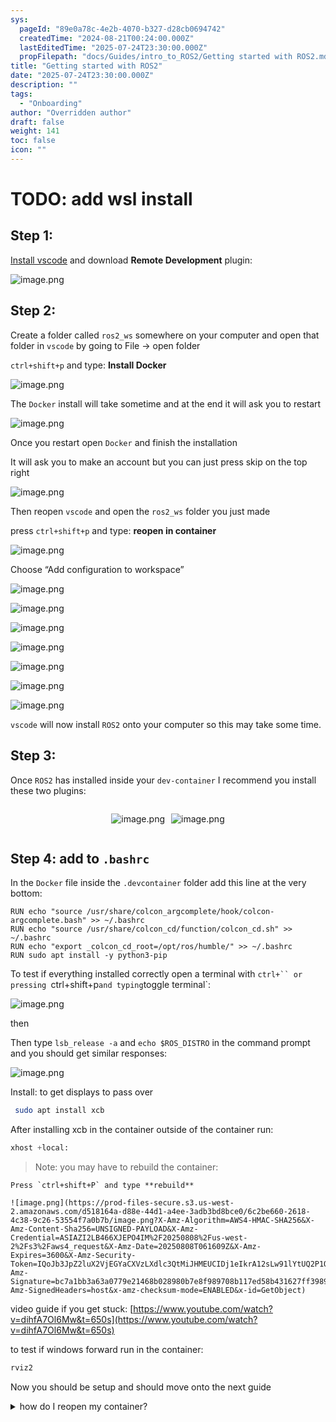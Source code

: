 ```yaml
---
sys:
  pageId: "89e0a78c-4e2b-4070-b327-d28cb0694742"
  createdTime: "2024-08-21T00:24:00.000Z"
  lastEditedTime: "2025-07-24T23:30:00.000Z"
  propFilepath: "docs/Guides/intro_to_ROS2/Getting started with ROS2.md"
title: "Getting started with ROS2"
date: "2025-07-24T23:30:00.000Z"
description: ""
tags:
  - "Onboarding"
author: "Overridden author"
draft: false
weight: 141
toc: false
icon: ""
---
```


# TODO: add wsl install

## Step 1:

[Install vscode](https://code.visualstudio.com/download) and download **Remote Development** plugin:

![image.png](https://prod-files-secure.s3.us-west-2.amazonaws.com/d518164a-d88e-44d1-a4ee-3adb3bd8bce0/efb52993-1881-4a40-b95e-6f020334f022/image.png?X-Amz-Algorithm=AWS4-HMAC-SHA256&X-Amz-Content-Sha256=UNSIGNED-PAYLOAD&X-Amz-Credential=ASIAZI2LB466Q3PTOJLW%2F20250808%2Fus-west-2%2Fs3%2Faws4_request&X-Amz-Date=20250808T061605Z&X-Amz-Expires=3600&X-Amz-Security-Token=IQoJb3JpZ2luX2VjEGYaCXVzLXdlc3QtMiJIMEYCIQCxvS3iHsWeEsoK%2BOdiDW0bTqj3nr1NbEdwc7UHhB%2BsPQIhAJeiyBC7LuuPx5WmTmIr6y8plTr7AVBS82gcAIySzM%2FpKogECJ%2F%2F%2F%2F%2F%2F%2F%2F%2F%2F%2FwEQABoMNjM3NDIzMTgzODA1IgxDAZHs6MBbAI9Q%2Btsq3AMX0lSfom%2ByDVjfehun0AExjiLI4J%2Fr%2BKNWaoD5nHeLwv8FuANqMGDZpqNhNcTAMLhfXOseR1cWTAI8DipLOiQEPXdRZCxFYwlCNEb3vLfaUFttAfKVf41sUxpH%2BHyOanTOpi8AarHncY9BO0EooF9Xn5Au%2FXZMNRkyQZ%2Bfudjb%2FwjEfKWGAXpuBQbvEGMAxxdccPPpMQX%2F7MA144CTUWTQhK70%2FK3%2FqqV0p4YvXJ82N1GyVbSJdFMj3s%2BrqjYOWAoqPBJF4%2Bc4CuszB3ape%2BeU8Jg44OOMdgqoyzcDdQ%2Bv6mSz%2Fa9REU9JPHFqaWriUh1rC0D0C59TCyF2e2vB6VQAC6mGAG8iqZHzgsUYPXhggBmlE2eghxRhv9JwK5mpF3vjCnUytAwqK3OVhzunwWSBiuoRbykx6cTa3JKX3WfdDtVPKcVdXZ08TX9DGi%2BKTsdtKbNv5jjxh99ma7lFBjoe%2BSpxhjO1zPZW46QLI0xw4B8CMdaFkUyyAMUUtNkd5cvi0mdOpQr3TIte2y2UvcnmB9D4j33Ing8HnSbq5SeBfkRQlT32Bq7Qr2q7m3XRGVcX0JgrtgV%2F64Aw5NFvtI583hTYVaeepwSspHp4UfNfyHXcu7DZ5BAFCS20FjCpoNbEBjqkAfBgFwsHOzTm6nH0rRdg1nh1MKIs0FFjQzAJBaYlC0Sqpmn4FHCrgGjbYbnYWy8K9u4pBXv7HaU3157tGQTbd3NvTfbdljfq6cAx6aMjiqtaiGKrx3aVW4nyrx2U3aBtFtU4PXR1DJzwfXAqcmBP%2F1Ya1%2BkVWbZnhmKVpUQBpGlqPVSgqxb4zOZebt2BDhtbl9pVDOoTOj5vYcXGsW4ilqCJuIRf&X-Amz-Signature=fc3fae942d8ad68c2d7e52024c71e7ccbeabfb59b7143b920cf8780f93fd97fd&X-Amz-SignedHeaders=host&x-amz-checksum-mode=ENABLED&x-id=GetObject)

## Step 2:

Create a folder called `ros2_ws` somewhere on your computer and open that folder in `vscode` by going to File → open folder 

`ctrl+shift+p` and type: **Install Docker**

![image.png](https://prod-files-secure.s3.us-west-2.amazonaws.com/d518164a-d88e-44d1-a4ee-3adb3bd8bce0/2269dc0e-1cd5-47ff-bceb-c04ad9b2eab0/image.png?X-Amz-Algorithm=AWS4-HMAC-SHA256&X-Amz-Content-Sha256=UNSIGNED-PAYLOAD&X-Amz-Credential=ASIAZI2LB466Q3PTOJLW%2F20250808%2Fus-west-2%2Fs3%2Faws4_request&X-Amz-Date=20250808T061605Z&X-Amz-Expires=3600&X-Amz-Security-Token=IQoJb3JpZ2luX2VjEGYaCXVzLXdlc3QtMiJIMEYCIQCxvS3iHsWeEsoK%2BOdiDW0bTqj3nr1NbEdwc7UHhB%2BsPQIhAJeiyBC7LuuPx5WmTmIr6y8plTr7AVBS82gcAIySzM%2FpKogECJ%2F%2F%2F%2F%2F%2F%2F%2F%2F%2F%2FwEQABoMNjM3NDIzMTgzODA1IgxDAZHs6MBbAI9Q%2Btsq3AMX0lSfom%2ByDVjfehun0AExjiLI4J%2Fr%2BKNWaoD5nHeLwv8FuANqMGDZpqNhNcTAMLhfXOseR1cWTAI8DipLOiQEPXdRZCxFYwlCNEb3vLfaUFttAfKVf41sUxpH%2BHyOanTOpi8AarHncY9BO0EooF9Xn5Au%2FXZMNRkyQZ%2Bfudjb%2FwjEfKWGAXpuBQbvEGMAxxdccPPpMQX%2F7MA144CTUWTQhK70%2FK3%2FqqV0p4YvXJ82N1GyVbSJdFMj3s%2BrqjYOWAoqPBJF4%2Bc4CuszB3ape%2BeU8Jg44OOMdgqoyzcDdQ%2Bv6mSz%2Fa9REU9JPHFqaWriUh1rC0D0C59TCyF2e2vB6VQAC6mGAG8iqZHzgsUYPXhggBmlE2eghxRhv9JwK5mpF3vjCnUytAwqK3OVhzunwWSBiuoRbykx6cTa3JKX3WfdDtVPKcVdXZ08TX9DGi%2BKTsdtKbNv5jjxh99ma7lFBjoe%2BSpxhjO1zPZW46QLI0xw4B8CMdaFkUyyAMUUtNkd5cvi0mdOpQr3TIte2y2UvcnmB9D4j33Ing8HnSbq5SeBfkRQlT32Bq7Qr2q7m3XRGVcX0JgrtgV%2F64Aw5NFvtI583hTYVaeepwSspHp4UfNfyHXcu7DZ5BAFCS20FjCpoNbEBjqkAfBgFwsHOzTm6nH0rRdg1nh1MKIs0FFjQzAJBaYlC0Sqpmn4FHCrgGjbYbnYWy8K9u4pBXv7HaU3157tGQTbd3NvTfbdljfq6cAx6aMjiqtaiGKrx3aVW4nyrx2U3aBtFtU4PXR1DJzwfXAqcmBP%2F1Ya1%2BkVWbZnhmKVpUQBpGlqPVSgqxb4zOZebt2BDhtbl9pVDOoTOj5vYcXGsW4ilqCJuIRf&X-Amz-Signature=205f8b9ee2ffdb4e83c4ebc4fdd314e19a0edb4a42197589759a39f338526829&X-Amz-SignedHeaders=host&x-amz-checksum-mode=ENABLED&x-id=GetObject)

The `Docker` install will take sometime and at the end it will ask you to restart

![image.png](https://prod-files-secure.s3.us-west-2.amazonaws.com/d518164a-d88e-44d1-a4ee-3adb3bd8bce0/ed233f78-be33-4b1f-b89c-9c346c0e961e/image.png?X-Amz-Algorithm=AWS4-HMAC-SHA256&X-Amz-Content-Sha256=UNSIGNED-PAYLOAD&X-Amz-Credential=ASIAZI2LB466Q3PTOJLW%2F20250808%2Fus-west-2%2Fs3%2Faws4_request&X-Amz-Date=20250808T061605Z&X-Amz-Expires=3600&X-Amz-Security-Token=IQoJb3JpZ2luX2VjEGYaCXVzLXdlc3QtMiJIMEYCIQCxvS3iHsWeEsoK%2BOdiDW0bTqj3nr1NbEdwc7UHhB%2BsPQIhAJeiyBC7LuuPx5WmTmIr6y8plTr7AVBS82gcAIySzM%2FpKogECJ%2F%2F%2F%2F%2F%2F%2F%2F%2F%2F%2FwEQABoMNjM3NDIzMTgzODA1IgxDAZHs6MBbAI9Q%2Btsq3AMX0lSfom%2ByDVjfehun0AExjiLI4J%2Fr%2BKNWaoD5nHeLwv8FuANqMGDZpqNhNcTAMLhfXOseR1cWTAI8DipLOiQEPXdRZCxFYwlCNEb3vLfaUFttAfKVf41sUxpH%2BHyOanTOpi8AarHncY9BO0EooF9Xn5Au%2FXZMNRkyQZ%2Bfudjb%2FwjEfKWGAXpuBQbvEGMAxxdccPPpMQX%2F7MA144CTUWTQhK70%2FK3%2FqqV0p4YvXJ82N1GyVbSJdFMj3s%2BrqjYOWAoqPBJF4%2Bc4CuszB3ape%2BeU8Jg44OOMdgqoyzcDdQ%2Bv6mSz%2Fa9REU9JPHFqaWriUh1rC0D0C59TCyF2e2vB6VQAC6mGAG8iqZHzgsUYPXhggBmlE2eghxRhv9JwK5mpF3vjCnUytAwqK3OVhzunwWSBiuoRbykx6cTa3JKX3WfdDtVPKcVdXZ08TX9DGi%2BKTsdtKbNv5jjxh99ma7lFBjoe%2BSpxhjO1zPZW46QLI0xw4B8CMdaFkUyyAMUUtNkd5cvi0mdOpQr3TIte2y2UvcnmB9D4j33Ing8HnSbq5SeBfkRQlT32Bq7Qr2q7m3XRGVcX0JgrtgV%2F64Aw5NFvtI583hTYVaeepwSspHp4UfNfyHXcu7DZ5BAFCS20FjCpoNbEBjqkAfBgFwsHOzTm6nH0rRdg1nh1MKIs0FFjQzAJBaYlC0Sqpmn4FHCrgGjbYbnYWy8K9u4pBXv7HaU3157tGQTbd3NvTfbdljfq6cAx6aMjiqtaiGKrx3aVW4nyrx2U3aBtFtU4PXR1DJzwfXAqcmBP%2F1Ya1%2BkVWbZnhmKVpUQBpGlqPVSgqxb4zOZebt2BDhtbl9pVDOoTOj5vYcXGsW4ilqCJuIRf&X-Amz-Signature=3316d71645b5469ec61761291a18644602c0aae85d7ba3d18801725b68f6040d&X-Amz-SignedHeaders=host&x-amz-checksum-mode=ENABLED&x-id=GetObject)

Once you restart open `Docker` and finish the installation

It will ask you to make an account but you can just press skip on the top right

![image.png](https://prod-files-secure.s3.us-west-2.amazonaws.com/d518164a-d88e-44d1-a4ee-3adb3bd8bce0/21010ad9-1659-4fd9-9f59-9932a09b2a3d/image.png?X-Amz-Algorithm=AWS4-HMAC-SHA256&X-Amz-Content-Sha256=UNSIGNED-PAYLOAD&X-Amz-Credential=ASIAZI2LB466Q3PTOJLW%2F20250808%2Fus-west-2%2Fs3%2Faws4_request&X-Amz-Date=20250808T061605Z&X-Amz-Expires=3600&X-Amz-Security-Token=IQoJb3JpZ2luX2VjEGYaCXVzLXdlc3QtMiJIMEYCIQCxvS3iHsWeEsoK%2BOdiDW0bTqj3nr1NbEdwc7UHhB%2BsPQIhAJeiyBC7LuuPx5WmTmIr6y8plTr7AVBS82gcAIySzM%2FpKogECJ%2F%2F%2F%2F%2F%2F%2F%2F%2F%2F%2FwEQABoMNjM3NDIzMTgzODA1IgxDAZHs6MBbAI9Q%2Btsq3AMX0lSfom%2ByDVjfehun0AExjiLI4J%2Fr%2BKNWaoD5nHeLwv8FuANqMGDZpqNhNcTAMLhfXOseR1cWTAI8DipLOiQEPXdRZCxFYwlCNEb3vLfaUFttAfKVf41sUxpH%2BHyOanTOpi8AarHncY9BO0EooF9Xn5Au%2FXZMNRkyQZ%2Bfudjb%2FwjEfKWGAXpuBQbvEGMAxxdccPPpMQX%2F7MA144CTUWTQhK70%2FK3%2FqqV0p4YvXJ82N1GyVbSJdFMj3s%2BrqjYOWAoqPBJF4%2Bc4CuszB3ape%2BeU8Jg44OOMdgqoyzcDdQ%2Bv6mSz%2Fa9REU9JPHFqaWriUh1rC0D0C59TCyF2e2vB6VQAC6mGAG8iqZHzgsUYPXhggBmlE2eghxRhv9JwK5mpF3vjCnUytAwqK3OVhzunwWSBiuoRbykx6cTa3JKX3WfdDtVPKcVdXZ08TX9DGi%2BKTsdtKbNv5jjxh99ma7lFBjoe%2BSpxhjO1zPZW46QLI0xw4B8CMdaFkUyyAMUUtNkd5cvi0mdOpQr3TIte2y2UvcnmB9D4j33Ing8HnSbq5SeBfkRQlT32Bq7Qr2q7m3XRGVcX0JgrtgV%2F64Aw5NFvtI583hTYVaeepwSspHp4UfNfyHXcu7DZ5BAFCS20FjCpoNbEBjqkAfBgFwsHOzTm6nH0rRdg1nh1MKIs0FFjQzAJBaYlC0Sqpmn4FHCrgGjbYbnYWy8K9u4pBXv7HaU3157tGQTbd3NvTfbdljfq6cAx6aMjiqtaiGKrx3aVW4nyrx2U3aBtFtU4PXR1DJzwfXAqcmBP%2F1Ya1%2BkVWbZnhmKVpUQBpGlqPVSgqxb4zOZebt2BDhtbl9pVDOoTOj5vYcXGsW4ilqCJuIRf&X-Amz-Signature=4885a1564a72e1278401f9285dda5a2e3922dc0a98e28737a4d293adaeca42bf&X-Amz-SignedHeaders=host&x-amz-checksum-mode=ENABLED&x-id=GetObject)

Then reopen `vscode` and open the `ros2_ws` folder you just made

press `ctrl+shift+p` and type: **reopen in container**

![image.png](https://prod-files-secure.s3.us-west-2.amazonaws.com/d518164a-d88e-44d1-a4ee-3adb3bd8bce0/4e93b8c2-41ad-488c-8095-c74205196118/image.png?X-Amz-Algorithm=AWS4-HMAC-SHA256&X-Amz-Content-Sha256=UNSIGNED-PAYLOAD&X-Amz-Credential=ASIAZI2LB466Q3PTOJLW%2F20250808%2Fus-west-2%2Fs3%2Faws4_request&X-Amz-Date=20250808T061605Z&X-Amz-Expires=3600&X-Amz-Security-Token=IQoJb3JpZ2luX2VjEGYaCXVzLXdlc3QtMiJIMEYCIQCxvS3iHsWeEsoK%2BOdiDW0bTqj3nr1NbEdwc7UHhB%2BsPQIhAJeiyBC7LuuPx5WmTmIr6y8plTr7AVBS82gcAIySzM%2FpKogECJ%2F%2F%2F%2F%2F%2F%2F%2F%2F%2F%2FwEQABoMNjM3NDIzMTgzODA1IgxDAZHs6MBbAI9Q%2Btsq3AMX0lSfom%2ByDVjfehun0AExjiLI4J%2Fr%2BKNWaoD5nHeLwv8FuANqMGDZpqNhNcTAMLhfXOseR1cWTAI8DipLOiQEPXdRZCxFYwlCNEb3vLfaUFttAfKVf41sUxpH%2BHyOanTOpi8AarHncY9BO0EooF9Xn5Au%2FXZMNRkyQZ%2Bfudjb%2FwjEfKWGAXpuBQbvEGMAxxdccPPpMQX%2F7MA144CTUWTQhK70%2FK3%2FqqV0p4YvXJ82N1GyVbSJdFMj3s%2BrqjYOWAoqPBJF4%2Bc4CuszB3ape%2BeU8Jg44OOMdgqoyzcDdQ%2Bv6mSz%2Fa9REU9JPHFqaWriUh1rC0D0C59TCyF2e2vB6VQAC6mGAG8iqZHzgsUYPXhggBmlE2eghxRhv9JwK5mpF3vjCnUytAwqK3OVhzunwWSBiuoRbykx6cTa3JKX3WfdDtVPKcVdXZ08TX9DGi%2BKTsdtKbNv5jjxh99ma7lFBjoe%2BSpxhjO1zPZW46QLI0xw4B8CMdaFkUyyAMUUtNkd5cvi0mdOpQr3TIte2y2UvcnmB9D4j33Ing8HnSbq5SeBfkRQlT32Bq7Qr2q7m3XRGVcX0JgrtgV%2F64Aw5NFvtI583hTYVaeepwSspHp4UfNfyHXcu7DZ5BAFCS20FjCpoNbEBjqkAfBgFwsHOzTm6nH0rRdg1nh1MKIs0FFjQzAJBaYlC0Sqpmn4FHCrgGjbYbnYWy8K9u4pBXv7HaU3157tGQTbd3NvTfbdljfq6cAx6aMjiqtaiGKrx3aVW4nyrx2U3aBtFtU4PXR1DJzwfXAqcmBP%2F1Ya1%2BkVWbZnhmKVpUQBpGlqPVSgqxb4zOZebt2BDhtbl9pVDOoTOj5vYcXGsW4ilqCJuIRf&X-Amz-Signature=4d6051a0b96bde8abb585b841aa6f9bf7d3fa8f876ff189685c5b0fdfa59c8a4&X-Amz-SignedHeaders=host&x-amz-checksum-mode=ENABLED&x-id=GetObject)

Choose “Add configuration to workspace”

![image.png](https://prod-files-secure.s3.us-west-2.amazonaws.com/d518164a-d88e-44d1-a4ee-3adb3bd8bce0/9560b282-5060-4989-ba37-97e7b2c22476/image.png?X-Amz-Algorithm=AWS4-HMAC-SHA256&X-Amz-Content-Sha256=UNSIGNED-PAYLOAD&X-Amz-Credential=ASIAZI2LB466Q3PTOJLW%2F20250808%2Fus-west-2%2Fs3%2Faws4_request&X-Amz-Date=20250808T061605Z&X-Amz-Expires=3600&X-Amz-Security-Token=IQoJb3JpZ2luX2VjEGYaCXVzLXdlc3QtMiJIMEYCIQCxvS3iHsWeEsoK%2BOdiDW0bTqj3nr1NbEdwc7UHhB%2BsPQIhAJeiyBC7LuuPx5WmTmIr6y8plTr7AVBS82gcAIySzM%2FpKogECJ%2F%2F%2F%2F%2F%2F%2F%2F%2F%2F%2FwEQABoMNjM3NDIzMTgzODA1IgxDAZHs6MBbAI9Q%2Btsq3AMX0lSfom%2ByDVjfehun0AExjiLI4J%2Fr%2BKNWaoD5nHeLwv8FuANqMGDZpqNhNcTAMLhfXOseR1cWTAI8DipLOiQEPXdRZCxFYwlCNEb3vLfaUFttAfKVf41sUxpH%2BHyOanTOpi8AarHncY9BO0EooF9Xn5Au%2FXZMNRkyQZ%2Bfudjb%2FwjEfKWGAXpuBQbvEGMAxxdccPPpMQX%2F7MA144CTUWTQhK70%2FK3%2FqqV0p4YvXJ82N1GyVbSJdFMj3s%2BrqjYOWAoqPBJF4%2Bc4CuszB3ape%2BeU8Jg44OOMdgqoyzcDdQ%2Bv6mSz%2Fa9REU9JPHFqaWriUh1rC0D0C59TCyF2e2vB6VQAC6mGAG8iqZHzgsUYPXhggBmlE2eghxRhv9JwK5mpF3vjCnUytAwqK3OVhzunwWSBiuoRbykx6cTa3JKX3WfdDtVPKcVdXZ08TX9DGi%2BKTsdtKbNv5jjxh99ma7lFBjoe%2BSpxhjO1zPZW46QLI0xw4B8CMdaFkUyyAMUUtNkd5cvi0mdOpQr3TIte2y2UvcnmB9D4j33Ing8HnSbq5SeBfkRQlT32Bq7Qr2q7m3XRGVcX0JgrtgV%2F64Aw5NFvtI583hTYVaeepwSspHp4UfNfyHXcu7DZ5BAFCS20FjCpoNbEBjqkAfBgFwsHOzTm6nH0rRdg1nh1MKIs0FFjQzAJBaYlC0Sqpmn4FHCrgGjbYbnYWy8K9u4pBXv7HaU3157tGQTbd3NvTfbdljfq6cAx6aMjiqtaiGKrx3aVW4nyrx2U3aBtFtU4PXR1DJzwfXAqcmBP%2F1Ya1%2BkVWbZnhmKVpUQBpGlqPVSgqxb4zOZebt2BDhtbl9pVDOoTOj5vYcXGsW4ilqCJuIRf&X-Amz-Signature=ea8bbabe794abdf3f9306aea4db030225676d4d34dbd52bde5cc5ca56fa6cbfd&X-Amz-SignedHeaders=host&x-amz-checksum-mode=ENABLED&x-id=GetObject)

![image.png](https://prod-files-secure.s3.us-west-2.amazonaws.com/d518164a-d88e-44d1-a4ee-3adb3bd8bce0/2ee63f81-886b-48e8-a553-dc6e5eac99e4/image.png?X-Amz-Algorithm=AWS4-HMAC-SHA256&X-Amz-Content-Sha256=UNSIGNED-PAYLOAD&X-Amz-Credential=ASIAZI2LB466Q3PTOJLW%2F20250808%2Fus-west-2%2Fs3%2Faws4_request&X-Amz-Date=20250808T061605Z&X-Amz-Expires=3600&X-Amz-Security-Token=IQoJb3JpZ2luX2VjEGYaCXVzLXdlc3QtMiJIMEYCIQCxvS3iHsWeEsoK%2BOdiDW0bTqj3nr1NbEdwc7UHhB%2BsPQIhAJeiyBC7LuuPx5WmTmIr6y8plTr7AVBS82gcAIySzM%2FpKogECJ%2F%2F%2F%2F%2F%2F%2F%2F%2F%2F%2FwEQABoMNjM3NDIzMTgzODA1IgxDAZHs6MBbAI9Q%2Btsq3AMX0lSfom%2ByDVjfehun0AExjiLI4J%2Fr%2BKNWaoD5nHeLwv8FuANqMGDZpqNhNcTAMLhfXOseR1cWTAI8DipLOiQEPXdRZCxFYwlCNEb3vLfaUFttAfKVf41sUxpH%2BHyOanTOpi8AarHncY9BO0EooF9Xn5Au%2FXZMNRkyQZ%2Bfudjb%2FwjEfKWGAXpuBQbvEGMAxxdccPPpMQX%2F7MA144CTUWTQhK70%2FK3%2FqqV0p4YvXJ82N1GyVbSJdFMj3s%2BrqjYOWAoqPBJF4%2Bc4CuszB3ape%2BeU8Jg44OOMdgqoyzcDdQ%2Bv6mSz%2Fa9REU9JPHFqaWriUh1rC0D0C59TCyF2e2vB6VQAC6mGAG8iqZHzgsUYPXhggBmlE2eghxRhv9JwK5mpF3vjCnUytAwqK3OVhzunwWSBiuoRbykx6cTa3JKX3WfdDtVPKcVdXZ08TX9DGi%2BKTsdtKbNv5jjxh99ma7lFBjoe%2BSpxhjO1zPZW46QLI0xw4B8CMdaFkUyyAMUUtNkd5cvi0mdOpQr3TIte2y2UvcnmB9D4j33Ing8HnSbq5SeBfkRQlT32Bq7Qr2q7m3XRGVcX0JgrtgV%2F64Aw5NFvtI583hTYVaeepwSspHp4UfNfyHXcu7DZ5BAFCS20FjCpoNbEBjqkAfBgFwsHOzTm6nH0rRdg1nh1MKIs0FFjQzAJBaYlC0Sqpmn4FHCrgGjbYbnYWy8K9u4pBXv7HaU3157tGQTbd3NvTfbdljfq6cAx6aMjiqtaiGKrx3aVW4nyrx2U3aBtFtU4PXR1DJzwfXAqcmBP%2F1Ya1%2BkVWbZnhmKVpUQBpGlqPVSgqxb4zOZebt2BDhtbl9pVDOoTOj5vYcXGsW4ilqCJuIRf&X-Amz-Signature=4cde59f71bc471ce80d70f98db3667df6245bfebf1789fb67f0e887b7ee314bb&X-Amz-SignedHeaders=host&x-amz-checksum-mode=ENABLED&x-id=GetObject)

![image.png](https://prod-files-secure.s3.us-west-2.amazonaws.com/d518164a-d88e-44d1-a4ee-3adb3bd8bce0/e0fd626c-c8b6-4b2c-95d1-fa4c26514504/image.png?X-Amz-Algorithm=AWS4-HMAC-SHA256&X-Amz-Content-Sha256=UNSIGNED-PAYLOAD&X-Amz-Credential=ASIAZI2LB466Q3PTOJLW%2F20250808%2Fus-west-2%2Fs3%2Faws4_request&X-Amz-Date=20250808T061605Z&X-Amz-Expires=3600&X-Amz-Security-Token=IQoJb3JpZ2luX2VjEGYaCXVzLXdlc3QtMiJIMEYCIQCxvS3iHsWeEsoK%2BOdiDW0bTqj3nr1NbEdwc7UHhB%2BsPQIhAJeiyBC7LuuPx5WmTmIr6y8plTr7AVBS82gcAIySzM%2FpKogECJ%2F%2F%2F%2F%2F%2F%2F%2F%2F%2F%2FwEQABoMNjM3NDIzMTgzODA1IgxDAZHs6MBbAI9Q%2Btsq3AMX0lSfom%2ByDVjfehun0AExjiLI4J%2Fr%2BKNWaoD5nHeLwv8FuANqMGDZpqNhNcTAMLhfXOseR1cWTAI8DipLOiQEPXdRZCxFYwlCNEb3vLfaUFttAfKVf41sUxpH%2BHyOanTOpi8AarHncY9BO0EooF9Xn5Au%2FXZMNRkyQZ%2Bfudjb%2FwjEfKWGAXpuBQbvEGMAxxdccPPpMQX%2F7MA144CTUWTQhK70%2FK3%2FqqV0p4YvXJ82N1GyVbSJdFMj3s%2BrqjYOWAoqPBJF4%2Bc4CuszB3ape%2BeU8Jg44OOMdgqoyzcDdQ%2Bv6mSz%2Fa9REU9JPHFqaWriUh1rC0D0C59TCyF2e2vB6VQAC6mGAG8iqZHzgsUYPXhggBmlE2eghxRhv9JwK5mpF3vjCnUytAwqK3OVhzunwWSBiuoRbykx6cTa3JKX3WfdDtVPKcVdXZ08TX9DGi%2BKTsdtKbNv5jjxh99ma7lFBjoe%2BSpxhjO1zPZW46QLI0xw4B8CMdaFkUyyAMUUtNkd5cvi0mdOpQr3TIte2y2UvcnmB9D4j33Ing8HnSbq5SeBfkRQlT32Bq7Qr2q7m3XRGVcX0JgrtgV%2F64Aw5NFvtI583hTYVaeepwSspHp4UfNfyHXcu7DZ5BAFCS20FjCpoNbEBjqkAfBgFwsHOzTm6nH0rRdg1nh1MKIs0FFjQzAJBaYlC0Sqpmn4FHCrgGjbYbnYWy8K9u4pBXv7HaU3157tGQTbd3NvTfbdljfq6cAx6aMjiqtaiGKrx3aVW4nyrx2U3aBtFtU4PXR1DJzwfXAqcmBP%2F1Ya1%2BkVWbZnhmKVpUQBpGlqPVSgqxb4zOZebt2BDhtbl9pVDOoTOj5vYcXGsW4ilqCJuIRf&X-Amz-Signature=efa1e83ad3ab746086b5085d08c4507827c69be188cfddbe54ebf11a99ddbb82&X-Amz-SignedHeaders=host&x-amz-checksum-mode=ENABLED&x-id=GetObject)

![image.png](https://prod-files-secure.s3.us-west-2.amazonaws.com/d518164a-d88e-44d1-a4ee-3adb3bd8bce0/a2e13f50-d2ab-4719-a4c2-7ced634bfc9d/image.png?X-Amz-Algorithm=AWS4-HMAC-SHA256&X-Amz-Content-Sha256=UNSIGNED-PAYLOAD&X-Amz-Credential=ASIAZI2LB466Q3PTOJLW%2F20250808%2Fus-west-2%2Fs3%2Faws4_request&X-Amz-Date=20250808T061605Z&X-Amz-Expires=3600&X-Amz-Security-Token=IQoJb3JpZ2luX2VjEGYaCXVzLXdlc3QtMiJIMEYCIQCxvS3iHsWeEsoK%2BOdiDW0bTqj3nr1NbEdwc7UHhB%2BsPQIhAJeiyBC7LuuPx5WmTmIr6y8plTr7AVBS82gcAIySzM%2FpKogECJ%2F%2F%2F%2F%2F%2F%2F%2F%2F%2F%2FwEQABoMNjM3NDIzMTgzODA1IgxDAZHs6MBbAI9Q%2Btsq3AMX0lSfom%2ByDVjfehun0AExjiLI4J%2Fr%2BKNWaoD5nHeLwv8FuANqMGDZpqNhNcTAMLhfXOseR1cWTAI8DipLOiQEPXdRZCxFYwlCNEb3vLfaUFttAfKVf41sUxpH%2BHyOanTOpi8AarHncY9BO0EooF9Xn5Au%2FXZMNRkyQZ%2Bfudjb%2FwjEfKWGAXpuBQbvEGMAxxdccPPpMQX%2F7MA144CTUWTQhK70%2FK3%2FqqV0p4YvXJ82N1GyVbSJdFMj3s%2BrqjYOWAoqPBJF4%2Bc4CuszB3ape%2BeU8Jg44OOMdgqoyzcDdQ%2Bv6mSz%2Fa9REU9JPHFqaWriUh1rC0D0C59TCyF2e2vB6VQAC6mGAG8iqZHzgsUYPXhggBmlE2eghxRhv9JwK5mpF3vjCnUytAwqK3OVhzunwWSBiuoRbykx6cTa3JKX3WfdDtVPKcVdXZ08TX9DGi%2BKTsdtKbNv5jjxh99ma7lFBjoe%2BSpxhjO1zPZW46QLI0xw4B8CMdaFkUyyAMUUtNkd5cvi0mdOpQr3TIte2y2UvcnmB9D4j33Ing8HnSbq5SeBfkRQlT32Bq7Qr2q7m3XRGVcX0JgrtgV%2F64Aw5NFvtI583hTYVaeepwSspHp4UfNfyHXcu7DZ5BAFCS20FjCpoNbEBjqkAfBgFwsHOzTm6nH0rRdg1nh1MKIs0FFjQzAJBaYlC0Sqpmn4FHCrgGjbYbnYWy8K9u4pBXv7HaU3157tGQTbd3NvTfbdljfq6cAx6aMjiqtaiGKrx3aVW4nyrx2U3aBtFtU4PXR1DJzwfXAqcmBP%2F1Ya1%2BkVWbZnhmKVpUQBpGlqPVSgqxb4zOZebt2BDhtbl9pVDOoTOj5vYcXGsW4ilqCJuIRf&X-Amz-Signature=4433010c38eefc26882e3a3d25067ae7b1ec635ce9751a20ede299734365e31f&X-Amz-SignedHeaders=host&x-amz-checksum-mode=ENABLED&x-id=GetObject)

![image.png](https://prod-files-secure.s3.us-west-2.amazonaws.com/d518164a-d88e-44d1-a4ee-3adb3bd8bce0/6cc478ad-aaba-4bf7-9fcc-403277ab896c/image.png?X-Amz-Algorithm=AWS4-HMAC-SHA256&X-Amz-Content-Sha256=UNSIGNED-PAYLOAD&X-Amz-Credential=ASIAZI2LB466Q3PTOJLW%2F20250808%2Fus-west-2%2Fs3%2Faws4_request&X-Amz-Date=20250808T061605Z&X-Amz-Expires=3600&X-Amz-Security-Token=IQoJb3JpZ2luX2VjEGYaCXVzLXdlc3QtMiJIMEYCIQCxvS3iHsWeEsoK%2BOdiDW0bTqj3nr1NbEdwc7UHhB%2BsPQIhAJeiyBC7LuuPx5WmTmIr6y8plTr7AVBS82gcAIySzM%2FpKogECJ%2F%2F%2F%2F%2F%2F%2F%2F%2F%2F%2FwEQABoMNjM3NDIzMTgzODA1IgxDAZHs6MBbAI9Q%2Btsq3AMX0lSfom%2ByDVjfehun0AExjiLI4J%2Fr%2BKNWaoD5nHeLwv8FuANqMGDZpqNhNcTAMLhfXOseR1cWTAI8DipLOiQEPXdRZCxFYwlCNEb3vLfaUFttAfKVf41sUxpH%2BHyOanTOpi8AarHncY9BO0EooF9Xn5Au%2FXZMNRkyQZ%2Bfudjb%2FwjEfKWGAXpuBQbvEGMAxxdccPPpMQX%2F7MA144CTUWTQhK70%2FK3%2FqqV0p4YvXJ82N1GyVbSJdFMj3s%2BrqjYOWAoqPBJF4%2Bc4CuszB3ape%2BeU8Jg44OOMdgqoyzcDdQ%2Bv6mSz%2Fa9REU9JPHFqaWriUh1rC0D0C59TCyF2e2vB6VQAC6mGAG8iqZHzgsUYPXhggBmlE2eghxRhv9JwK5mpF3vjCnUytAwqK3OVhzunwWSBiuoRbykx6cTa3JKX3WfdDtVPKcVdXZ08TX9DGi%2BKTsdtKbNv5jjxh99ma7lFBjoe%2BSpxhjO1zPZW46QLI0xw4B8CMdaFkUyyAMUUtNkd5cvi0mdOpQr3TIte2y2UvcnmB9D4j33Ing8HnSbq5SeBfkRQlT32Bq7Qr2q7m3XRGVcX0JgrtgV%2F64Aw5NFvtI583hTYVaeepwSspHp4UfNfyHXcu7DZ5BAFCS20FjCpoNbEBjqkAfBgFwsHOzTm6nH0rRdg1nh1MKIs0FFjQzAJBaYlC0Sqpmn4FHCrgGjbYbnYWy8K9u4pBXv7HaU3157tGQTbd3NvTfbdljfq6cAx6aMjiqtaiGKrx3aVW4nyrx2U3aBtFtU4PXR1DJzwfXAqcmBP%2F1Ya1%2BkVWbZnhmKVpUQBpGlqPVSgqxb4zOZebt2BDhtbl9pVDOoTOj5vYcXGsW4ilqCJuIRf&X-Amz-Signature=e2a3f1c6a5faad7941d0a0f1758164b8eca8442052fce04b307855892e7be8eb&X-Amz-SignedHeaders=host&x-amz-checksum-mode=ENABLED&x-id=GetObject)

![image.png](https://prod-files-secure.s3.us-west-2.amazonaws.com/d518164a-d88e-44d1-a4ee-3adb3bd8bce0/53255b28-f75e-430f-b9e3-c0ac8577e42b/image.png?X-Amz-Algorithm=AWS4-HMAC-SHA256&X-Amz-Content-Sha256=UNSIGNED-PAYLOAD&X-Amz-Credential=ASIAZI2LB466Q3PTOJLW%2F20250808%2Fus-west-2%2Fs3%2Faws4_request&X-Amz-Date=20250808T061605Z&X-Amz-Expires=3600&X-Amz-Security-Token=IQoJb3JpZ2luX2VjEGYaCXVzLXdlc3QtMiJIMEYCIQCxvS3iHsWeEsoK%2BOdiDW0bTqj3nr1NbEdwc7UHhB%2BsPQIhAJeiyBC7LuuPx5WmTmIr6y8plTr7AVBS82gcAIySzM%2FpKogECJ%2F%2F%2F%2F%2F%2F%2F%2F%2F%2F%2FwEQABoMNjM3NDIzMTgzODA1IgxDAZHs6MBbAI9Q%2Btsq3AMX0lSfom%2ByDVjfehun0AExjiLI4J%2Fr%2BKNWaoD5nHeLwv8FuANqMGDZpqNhNcTAMLhfXOseR1cWTAI8DipLOiQEPXdRZCxFYwlCNEb3vLfaUFttAfKVf41sUxpH%2BHyOanTOpi8AarHncY9BO0EooF9Xn5Au%2FXZMNRkyQZ%2Bfudjb%2FwjEfKWGAXpuBQbvEGMAxxdccPPpMQX%2F7MA144CTUWTQhK70%2FK3%2FqqV0p4YvXJ82N1GyVbSJdFMj3s%2BrqjYOWAoqPBJF4%2Bc4CuszB3ape%2BeU8Jg44OOMdgqoyzcDdQ%2Bv6mSz%2Fa9REU9JPHFqaWriUh1rC0D0C59TCyF2e2vB6VQAC6mGAG8iqZHzgsUYPXhggBmlE2eghxRhv9JwK5mpF3vjCnUytAwqK3OVhzunwWSBiuoRbykx6cTa3JKX3WfdDtVPKcVdXZ08TX9DGi%2BKTsdtKbNv5jjxh99ma7lFBjoe%2BSpxhjO1zPZW46QLI0xw4B8CMdaFkUyyAMUUtNkd5cvi0mdOpQr3TIte2y2UvcnmB9D4j33Ing8HnSbq5SeBfkRQlT32Bq7Qr2q7m3XRGVcX0JgrtgV%2F64Aw5NFvtI583hTYVaeepwSspHp4UfNfyHXcu7DZ5BAFCS20FjCpoNbEBjqkAfBgFwsHOzTm6nH0rRdg1nh1MKIs0FFjQzAJBaYlC0Sqpmn4FHCrgGjbYbnYWy8K9u4pBXv7HaU3157tGQTbd3NvTfbdljfq6cAx6aMjiqtaiGKrx3aVW4nyrx2U3aBtFtU4PXR1DJzwfXAqcmBP%2F1Ya1%2BkVWbZnhmKVpUQBpGlqPVSgqxb4zOZebt2BDhtbl9pVDOoTOj5vYcXGsW4ilqCJuIRf&X-Amz-Signature=716e41d2db62d903d7b50a6d96e0d272a7b36d799d7062b475f2754eb4de2473&X-Amz-SignedHeaders=host&x-amz-checksum-mode=ENABLED&x-id=GetObject)

![image.png](https://prod-files-secure.s3.us-west-2.amazonaws.com/d518164a-d88e-44d1-a4ee-3adb3bd8bce0/7c562767-5af9-4ffb-97d1-327bcdf4ee00/image.png?X-Amz-Algorithm=AWS4-HMAC-SHA256&X-Amz-Content-Sha256=UNSIGNED-PAYLOAD&X-Amz-Credential=ASIAZI2LB466Q3PTOJLW%2F20250808%2Fus-west-2%2Fs3%2Faws4_request&X-Amz-Date=20250808T061605Z&X-Amz-Expires=3600&X-Amz-Security-Token=IQoJb3JpZ2luX2VjEGYaCXVzLXdlc3QtMiJIMEYCIQCxvS3iHsWeEsoK%2BOdiDW0bTqj3nr1NbEdwc7UHhB%2BsPQIhAJeiyBC7LuuPx5WmTmIr6y8plTr7AVBS82gcAIySzM%2FpKogECJ%2F%2F%2F%2F%2F%2F%2F%2F%2F%2F%2FwEQABoMNjM3NDIzMTgzODA1IgxDAZHs6MBbAI9Q%2Btsq3AMX0lSfom%2ByDVjfehun0AExjiLI4J%2Fr%2BKNWaoD5nHeLwv8FuANqMGDZpqNhNcTAMLhfXOseR1cWTAI8DipLOiQEPXdRZCxFYwlCNEb3vLfaUFttAfKVf41sUxpH%2BHyOanTOpi8AarHncY9BO0EooF9Xn5Au%2FXZMNRkyQZ%2Bfudjb%2FwjEfKWGAXpuBQbvEGMAxxdccPPpMQX%2F7MA144CTUWTQhK70%2FK3%2FqqV0p4YvXJ82N1GyVbSJdFMj3s%2BrqjYOWAoqPBJF4%2Bc4CuszB3ape%2BeU8Jg44OOMdgqoyzcDdQ%2Bv6mSz%2Fa9REU9JPHFqaWriUh1rC0D0C59TCyF2e2vB6VQAC6mGAG8iqZHzgsUYPXhggBmlE2eghxRhv9JwK5mpF3vjCnUytAwqK3OVhzunwWSBiuoRbykx6cTa3JKX3WfdDtVPKcVdXZ08TX9DGi%2BKTsdtKbNv5jjxh99ma7lFBjoe%2BSpxhjO1zPZW46QLI0xw4B8CMdaFkUyyAMUUtNkd5cvi0mdOpQr3TIte2y2UvcnmB9D4j33Ing8HnSbq5SeBfkRQlT32Bq7Qr2q7m3XRGVcX0JgrtgV%2F64Aw5NFvtI583hTYVaeepwSspHp4UfNfyHXcu7DZ5BAFCS20FjCpoNbEBjqkAfBgFwsHOzTm6nH0rRdg1nh1MKIs0FFjQzAJBaYlC0Sqpmn4FHCrgGjbYbnYWy8K9u4pBXv7HaU3157tGQTbd3NvTfbdljfq6cAx6aMjiqtaiGKrx3aVW4nyrx2U3aBtFtU4PXR1DJzwfXAqcmBP%2F1Ya1%2BkVWbZnhmKVpUQBpGlqPVSgqxb4zOZebt2BDhtbl9pVDOoTOj5vYcXGsW4ilqCJuIRf&X-Amz-Signature=1356429306e794ba16bef225585b11c64f1cfb72eed444984b73d66f2caa88ec&X-Amz-SignedHeaders=host&x-amz-checksum-mode=ENABLED&x-id=GetObject)

`vscode` will now install `ROS2` onto your computer so this may take some time.

## Step 3:

Once `ROS2` has installed inside your `dev-container` I recommend you install these two plugins:

<div style="display: flex;flex-direction: row; column-gap:10px; max-width: 630px;justify-content: center;">
<div>

![image.png](https://prod-files-secure.s3.us-west-2.amazonaws.com/d518164a-d88e-44d1-a4ee-3adb3bd8bce0/3fc3d550-5a54-4ba1-ba6b-faa01cdb7369/image.png?X-Amz-Algorithm=AWS4-HMAC-SHA256&X-Amz-Content-Sha256=UNSIGNED-PAYLOAD&X-Amz-Credential=ASIAZI2LB466XUDKU7GZ%2F20250808%2Fus-west-2%2Fs3%2Faws4_request&X-Amz-Date=20250808T061608Z&X-Amz-Expires=3600&X-Amz-Security-Token=IQoJb3JpZ2luX2VjEGYaCXVzLXdlc3QtMiJGMEQCICf2JRM8n4PJ0qdj3Lc1BFniLFTGJEUgrbxUURgTpYVKAiAi9h60e5zEtnk2EiVBdiFr6WHpqIH%2F4RqtcauXJjeSpCqIBAif%2F%2F%2F%2F%2F%2F%2F%2F%2F%2F8BEAAaDDYzNzQyMzE4MzgwNSIMA973VfJtHXQKEyBTKtwD7KKMVpzKLRs%2BhXdSWyLfQT3GxsRWvzWIneeiFPldxve1bt%2BGDduu7Ryn%2BSNwAUOZhbDUITmSZteaToRqmK2gc1De%2FbxrHetpNMSBGV9JOlyRNwBlqs53VY%2FEUL9eNAvwRfhC5toKeVvUqGm%2F80UgBl1IZ3%2Be5Kv%2BnfNjhdqoH0Ni1d13QqFqXb27bZrEGyMn1ODHLE6frDncem7qxtPEqeIOn20PcvAGKTm%2BDTf060a1MU26W6sNnWN7iu9LNWoYng2Wj6%2FnnB955IBnU4P%2Fhq765bROvSr5i8u9B80SBAjWMUU%2BEhSQBJovC%2BVgtjumfp7QhmWtJQIYJABklNWVbr0zUA1ZOMwK5DGhKuL8FLtEoVoavFW0KA89ahF2fPaoA2E1N9LFb4itq8gWqNAkxzj5BZW3MPOcc9oeeZO43sMBVhOE2JLbRKKOeEx59VlnQZFUQZReA9XR%2F3O9ebQ7BBRsBoCR%2Fy3OAipipzKM3BUtK4poMacpeHL4AfKh%2Bke0Vw3kHzArpG3wRT5P0a9MePM14KQjcuKiguYzk6DYq8eNEfY9bOMgSIQhhcusj9IgJtawPj32NX5ag3Ec02NUmFc9IpotcSYZEuxsBPqKJ3HOzqvTF0T35fpX3rkwq6DWxAY6pgHnby1si4DYCKT8r0NNo4i6R%2FngbRYNMmUvOyLuPfx4LhO8jzSBowW2%2Bws3390nB%2BcRuhDz%2BogSatSPKdtj15vdh8JFVqV7Ki%2FMc5siZzKkpjJAnlrdiMTz7apw2aCo6sQAyNNo%2Bx7pUhfbM2GC%2BajJY%2Bsp0sET3tk5mVqHyg5ZY46hDnIRhNhNB%2FpvPnfezWHBpWaTR1ofJuiE5sgeIPLqaJTq7kN3&X-Amz-Signature=ab4732a8e580a8562ec3dfb5baaf5aaeb5602000c053f6634ab033053c1b1e0f&X-Amz-SignedHeaders=host&x-amz-checksum-mode=ENABLED&x-id=GetObject)

</div>
<div>

![image.png](https://prod-files-secure.s3.us-west-2.amazonaws.com/d518164a-d88e-44d1-a4ee-3adb3bd8bce0/d994cc66-13c2-4093-a5a3-f84cf4601a82/image.png?X-Amz-Algorithm=AWS4-HMAC-SHA256&X-Amz-Content-Sha256=UNSIGNED-PAYLOAD&X-Amz-Credential=ASIAZI2LB466Q7Y7IWIJ%2F20250808%2Fus-west-2%2Fs3%2Faws4_request&X-Amz-Date=20250808T061608Z&X-Amz-Expires=3600&X-Amz-Security-Token=IQoJb3JpZ2luX2VjEGYaCXVzLXdlc3QtMiJGMEQCIBhTCPoeXtb6sEEW%2BSKNahcoXRDNyL8eGCJZrHd8xsVIAiArfdKlPV4yKLcaO3Ld3gxzyzi4CWrQVaxMz8eMP53JMCqIBAif%2F%2F%2F%2F%2F%2F%2F%2F%2F%2F8BEAAaDDYzNzQyMzE4MzgwNSIM0jLzu3zbYs8KNmLuKtwD5MVLAVVm0Qhzp9RjRBSV4gntiZab1rMq6X61pks%2FsQ1%2B%2F%2F2L%2B7qcGP%2FVxS8%2FLWzmHi0Fl%2F3tlCSN3ymDYJ8fM7PmI%2FluCQWhvRY6ELsfUEfQJXguN0sByqaFURZW0m5hHI2NmdvF0dqKN65xMoeCIKPB3VNzRLahxpFkY3%2BsVpL77d2TcRQjD1w3i9wDcCuLfIV4EDDJA8JrSVfGfz7I2w5G1yPYkmHFcpEKCAwJ5rpK6Mqm35Swpdy7Wi0%2F5%2FZ1KJqyxaEX4xn7IH2VRRX%2Bvw%2B5rV6r%2B3Lbkqiwa5bs1eprai4CX7ZouhdErLNvAnBgUygOBs3%2Brn%2B8eEuS2I5PjOPWYkQLIKW5bjDAWNqcLpE7E8YaOI7oUn7hCu81n4AoFfUCPJDei3ZzQCv%2FQiG%2B0d06z6%2BRNCczgMjQcG950szpbSs%2F3H42xSA%2BjVWcKQjrndQCoxE6xF1kDQXzXFT48Ypuk23sowU9VnUJUGlhrQGNpeL0Vkc%2FSRiwrxQ0o3Smv4WQc4RQoaMATow%2BAgp6OdMFAhXoSKyXDQjV6JbQN5NxQjOaYxNypv6SFXpnTF1ZcZRi8Vn3icvISqiJNBh5JmukFJmagK6SRLFPlzYklYYfSNH1wFMGUkWh7Tswqp%2FWxAY6pgGsCQ9%2BqojJ7jKQWpOm6GJVbq3TxcFEs8uQI3Yg2ALafCiijANihZJNOms8S7Py9J%2BefViPN6kusrORs5MLcSwrph8OEkkiaC9%2FhxBf4%2BPK76cvq5qRqch4Aa5WmaVnQCSr2jHtar3DIAw7UPkNcWf6zXh7lE%2BeRUxu9zw6pCDW2HOxAuIi6Tfxegwh5z20lbTfnzaEjq1QOXqYe9PUbzY6b5qw5e9k&X-Amz-Signature=7568ec410663de50e72bfd15e08689a79b6192ad0cb1bdb37e033f02ad64b60d&X-Amz-SignedHeaders=host&x-amz-checksum-mode=ENABLED&x-id=GetObject)

</div>
</div>

## Step 4: add to `.bashrc`

In the `Docker` file inside the `.devcontainer` folder add this line at the very bottom: 

```docker
RUN echo "source /usr/share/colcon_argcomplete/hook/colcon-argcomplete.bash" >> ~/.bashrc
RUN echo "source /usr/share/colcon_cd/function/colcon_cd.sh" >> ~/.bashrc
RUN echo "export _colcon_cd_root=/opt/ros/humble/" >> ~/.bashrc
RUN sudo apt install -y python3-pip 
```

To test if everything installed correctly open a terminal with `ctrl+`` or pressing `ctrl+shift+p` and typing `toggle terminal`:

![image.png](https://prod-files-secure.s3.us-west-2.amazonaws.com/d518164a-d88e-44d1-a4ee-3adb3bd8bce0/6a4943d8-b04e-4c02-9a58-775f3384d1a5/image.png?X-Amz-Algorithm=AWS4-HMAC-SHA256&X-Amz-Content-Sha256=UNSIGNED-PAYLOAD&X-Amz-Credential=ASIAZI2LB466Q3PTOJLW%2F20250808%2Fus-west-2%2Fs3%2Faws4_request&X-Amz-Date=20250808T061605Z&X-Amz-Expires=3600&X-Amz-Security-Token=IQoJb3JpZ2luX2VjEGYaCXVzLXdlc3QtMiJIMEYCIQCxvS3iHsWeEsoK%2BOdiDW0bTqj3nr1NbEdwc7UHhB%2BsPQIhAJeiyBC7LuuPx5WmTmIr6y8plTr7AVBS82gcAIySzM%2FpKogECJ%2F%2F%2F%2F%2F%2F%2F%2F%2F%2F%2FwEQABoMNjM3NDIzMTgzODA1IgxDAZHs6MBbAI9Q%2Btsq3AMX0lSfom%2ByDVjfehun0AExjiLI4J%2Fr%2BKNWaoD5nHeLwv8FuANqMGDZpqNhNcTAMLhfXOseR1cWTAI8DipLOiQEPXdRZCxFYwlCNEb3vLfaUFttAfKVf41sUxpH%2BHyOanTOpi8AarHncY9BO0EooF9Xn5Au%2FXZMNRkyQZ%2Bfudjb%2FwjEfKWGAXpuBQbvEGMAxxdccPPpMQX%2F7MA144CTUWTQhK70%2FK3%2FqqV0p4YvXJ82N1GyVbSJdFMj3s%2BrqjYOWAoqPBJF4%2Bc4CuszB3ape%2BeU8Jg44OOMdgqoyzcDdQ%2Bv6mSz%2Fa9REU9JPHFqaWriUh1rC0D0C59TCyF2e2vB6VQAC6mGAG8iqZHzgsUYPXhggBmlE2eghxRhv9JwK5mpF3vjCnUytAwqK3OVhzunwWSBiuoRbykx6cTa3JKX3WfdDtVPKcVdXZ08TX9DGi%2BKTsdtKbNv5jjxh99ma7lFBjoe%2BSpxhjO1zPZW46QLI0xw4B8CMdaFkUyyAMUUtNkd5cvi0mdOpQr3TIte2y2UvcnmB9D4j33Ing8HnSbq5SeBfkRQlT32Bq7Qr2q7m3XRGVcX0JgrtgV%2F64Aw5NFvtI583hTYVaeepwSspHp4UfNfyHXcu7DZ5BAFCS20FjCpoNbEBjqkAfBgFwsHOzTm6nH0rRdg1nh1MKIs0FFjQzAJBaYlC0Sqpmn4FHCrgGjbYbnYWy8K9u4pBXv7HaU3157tGQTbd3NvTfbdljfq6cAx6aMjiqtaiGKrx3aVW4nyrx2U3aBtFtU4PXR1DJzwfXAqcmBP%2F1Ya1%2BkVWbZnhmKVpUQBpGlqPVSgqxb4zOZebt2BDhtbl9pVDOoTOj5vYcXGsW4ilqCJuIRf&X-Amz-Signature=e69005d3e2e174654c5f92eb44d528d342de9d82e51c2b57333203fb6ceb6891&X-Amz-SignedHeaders=host&x-amz-checksum-mode=ENABLED&x-id=GetObject)

then 

Then type `lsb_release -a` and `echo $ROS_DISTRO` in the command prompt and you should get similar responses:

![image.png](https://prod-files-secure.s3.us-west-2.amazonaws.com/d518164a-d88e-44d1-a4ee-3adb3bd8bce0/3e635dec-a805-4e85-8b9e-d000e5b71a4e/image.png?X-Amz-Algorithm=AWS4-HMAC-SHA256&X-Amz-Content-Sha256=UNSIGNED-PAYLOAD&X-Amz-Credential=ASIAZI2LB466Q3PTOJLW%2F20250808%2Fus-west-2%2Fs3%2Faws4_request&X-Amz-Date=20250808T061605Z&X-Amz-Expires=3600&X-Amz-Security-Token=IQoJb3JpZ2luX2VjEGYaCXVzLXdlc3QtMiJIMEYCIQCxvS3iHsWeEsoK%2BOdiDW0bTqj3nr1NbEdwc7UHhB%2BsPQIhAJeiyBC7LuuPx5WmTmIr6y8plTr7AVBS82gcAIySzM%2FpKogECJ%2F%2F%2F%2F%2F%2F%2F%2F%2F%2F%2FwEQABoMNjM3NDIzMTgzODA1IgxDAZHs6MBbAI9Q%2Btsq3AMX0lSfom%2ByDVjfehun0AExjiLI4J%2Fr%2BKNWaoD5nHeLwv8FuANqMGDZpqNhNcTAMLhfXOseR1cWTAI8DipLOiQEPXdRZCxFYwlCNEb3vLfaUFttAfKVf41sUxpH%2BHyOanTOpi8AarHncY9BO0EooF9Xn5Au%2FXZMNRkyQZ%2Bfudjb%2FwjEfKWGAXpuBQbvEGMAxxdccPPpMQX%2F7MA144CTUWTQhK70%2FK3%2FqqV0p4YvXJ82N1GyVbSJdFMj3s%2BrqjYOWAoqPBJF4%2Bc4CuszB3ape%2BeU8Jg44OOMdgqoyzcDdQ%2Bv6mSz%2Fa9REU9JPHFqaWriUh1rC0D0C59TCyF2e2vB6VQAC6mGAG8iqZHzgsUYPXhggBmlE2eghxRhv9JwK5mpF3vjCnUytAwqK3OVhzunwWSBiuoRbykx6cTa3JKX3WfdDtVPKcVdXZ08TX9DGi%2BKTsdtKbNv5jjxh99ma7lFBjoe%2BSpxhjO1zPZW46QLI0xw4B8CMdaFkUyyAMUUtNkd5cvi0mdOpQr3TIte2y2UvcnmB9D4j33Ing8HnSbq5SeBfkRQlT32Bq7Qr2q7m3XRGVcX0JgrtgV%2F64Aw5NFvtI583hTYVaeepwSspHp4UfNfyHXcu7DZ5BAFCS20FjCpoNbEBjqkAfBgFwsHOzTm6nH0rRdg1nh1MKIs0FFjQzAJBaYlC0Sqpmn4FHCrgGjbYbnYWy8K9u4pBXv7HaU3157tGQTbd3NvTfbdljfq6cAx6aMjiqtaiGKrx3aVW4nyrx2U3aBtFtU4PXR1DJzwfXAqcmBP%2F1Ya1%2BkVWbZnhmKVpUQBpGlqPVSgqxb4zOZebt2BDhtbl9pVDOoTOj5vYcXGsW4ilqCJuIRf&X-Amz-Signature=4ecb980176bd3156e3f3e511c08e8604988c5884894e95fb8e4fbb31aa95a062&X-Amz-SignedHeaders=host&x-amz-checksum-mode=ENABLED&x-id=GetObject)

Install:  to get displays to pass over

```bash
 sudo apt install xcb
```

After installing xcb in the container outside of the container run:

```python
xhost +local:
```

> Note: you may have to rebuild the container:

	Press `ctrl+shift+P` and type **rebuild**

	![image.png](https://prod-files-secure.s3.us-west-2.amazonaws.com/d518164a-d88e-44d1-a4ee-3adb3bd8bce0/6c2be660-2618-4c38-9c26-53554f7a0b7b/image.png?X-Amz-Algorithm=AWS4-HMAC-SHA256&X-Amz-Content-Sha256=UNSIGNED-PAYLOAD&X-Amz-Credential=ASIAZI2LB466XJEPO4IM%2F20250808%2Fus-west-2%2Fs3%2Faws4_request&X-Amz-Date=20250808T061609Z&X-Amz-Expires=3600&X-Amz-Security-Token=IQoJb3JpZ2luX2VjEGYaCXVzLXdlc3QtMiJHMEUCIDj1eIkrA12sLw91lYtUQ2P1QxFeb%2BTmyqA2WkT2jzjdAiEA1MtlklkAglIuhaxubT6m3LRvejWpdY4iA0MMRgxmB%2FoqiAQIn%2F%2F%2F%2F%2F%2F%2F%2F%2F%2F%2FARAAGgw2Mzc0MjMxODM4MDUiDBzfvSrf4YMYHVLONCrcA7ROCYMwvyREMOUOGq8AJpxwhoBCvDy6vOaCzObsz7qonjXsuMy62PNoLhrRWUmn1K9rSCV9MGriSYce%2BXKaCTHpzWfrADB36vYycW%2FNNIqsbL52Vupo%2BtUFbrNqCO0xvSmtn7zJefdt7Qh2rPj490BjRyk8JoS35sMMsqtOmcLAwr9rtzeN9UVvEyGMZtHtOct5AhiTYY%2BfBOy11qh4PNazFBaGNWgzVAd%2Fl6KBU5SesqbSQzsji2BVOQiQcch7O%2F0tM0GwaS6nc7VPyX9EhSyOLw9GbAKxwT9ryhgIS5IPiQtW5162OkX4IxHUnkiiTnnm%2BsVZnWUftQTqPiddIj90LDsjK0dh5G37iQuEilCEjIDbBEUoHnyYwU8FDb4wsTp7%2BkxHR782ax64c44YO9Koamlh4uC%2FIfdSE3KoJqUcZEJCERTbP9UxPGmlO8%2FerplkRpQiG3B9pejVgG0g5jcx6t%2FiMJGVU0npyTw9kvXqJOkqaPCyLmBvQH%2B3ISMm1uwjE%2BXB6CWUBLVikz%2ByqHuBm4RGajpEW7nc5MA6PeVzZCC3xrZp%2Fa11zciMqP%2BKgpRsn6viklTJkhoJiwdeqgYU0%2B89vdNQbKIDr%2BqZs%2BIUgOusLIolZzCXaIFfMJag1sQGOqUBclhXG7HsLlSG7C96%2FDRBZWSGD7lIATbieYxsm%2FKMU4KmHuHlKRJsPvgMG1S390EjJGnWse6tBdTMKfwat%2FcfL5J10D%2Fmy73wXMWDyZ6IeOhMzzIWq0m9AV8S0qR3mDgua38t2dpbdNkCZEgD9az9qI%2Fk2WzL5cYLzpckF88qbY9upEhfkD9CyztIjfnv9FYatiiEcjnwjtFEbTiHE9JQ11Lxv%2Bvv&X-Amz-Signature=bc7a1bb3a63a0779e21468b028980b7e8f989708b117ed58b431627ff3989cb3&X-Amz-SignedHeaders=host&x-amz-checksum-mode=ENABLED&x-id=GetObject)

video guide if you get stuck: [https://www.youtube.com/watch?v=dihfA7Ol6Mw&t=650s](https://www.youtube.com/watch?v=dihfA7Ol6Mw&t=650s)

to test if windows forward run in the container:

```bash
rviz2
```

Now you should be setup and should move onto the next guide 

<details>
      <summary>how do I reopen my container?</summary>
      TODO:
  </details>
